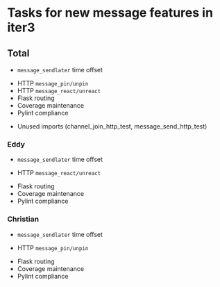 # Tasks for new message features in iter3

## Total

- `message_sendlater` time offset
<!--- Passing `message_pin`-->
<!--- Passing `message_unpin`-->
<!--- Passing `message_react`-->
<!--- Passing `message_unreact`-->
- HTTP `message_pin/unpin`
- HTTP `message_react/unreact`
- Flask routing
- Coverage maintenance
- Pylint compliance
<!--- `channel_messages` fix-->
<!--- `search` fix-->
<!--- `reacts = []` fix-->
- Unused imports (channel_join_http_test, message_send_http_test)

  <!--- channel_messages-->
  <!--- message_send-->
  <!--- message_edit-->
  <!--- other_search-->

  <!--- channel_messages http-->
  <!--- message_send http-->
  <!--- message_edit http-->
  <!--- other_search http-->

### Eddy

- `message_sendlater` time offset
<!--- Passing `message_react`-->
<!--- Passing `message_unreact`-->
- HTTP `message_react/unreact`
<!--- `channel_messages` fix-->
<!--- `search` fix-->
<!--- `reacts = []` fix-->
- Flask routing
- Coverage maintenance
- Pylint compliance

### Christian

- `message_sendlater` time offset
<!--- Passing `message_pin`-->
<!--- Passing `message_unpin`-->
- HTTP `message_pin/unpin`
<!--- `reacts = []` fix-->
- Flask routing
- Coverage maintenance
- Pylint compliance
